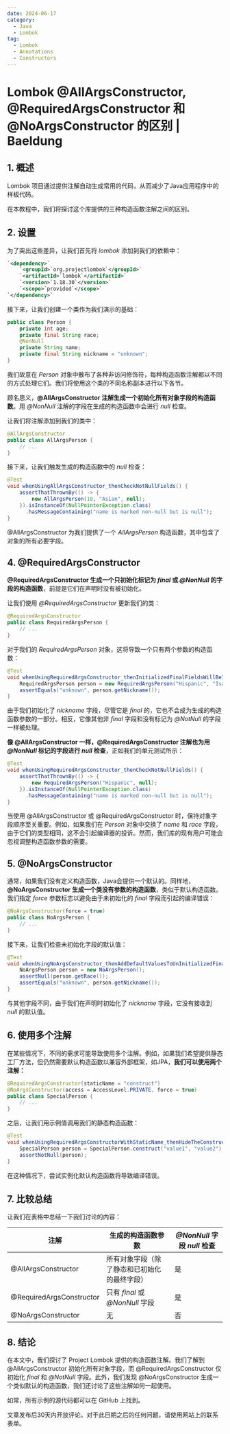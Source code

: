 ```yaml
---
date: 2024-06-17
category:
  - Java
  - Lombok
tag:
  - Lombok
  - Annotations
  - Constructors
---
```


# Lombok @AllArgsConstructor, @RequiredArgsConstructor 和 @NoArgsConstructor 的区别 | Baeldung

## 1. 概述

Lombok 项目通过提供注解自动生成常用的代码，从而减少了Java应用程序中的样板代码。

在本教程中，我们将探讨这个库提供的三种构造函数注解之间的区别。

## 2. 设置

为了突出这些差异，让我们首先将 _lombok_ 添加到我们的依赖中：

```xml
`<dependency>`
    `<groupId>`org.projectlombok`</groupId>`
    `<artifactId>`lombok`</artifactId>`
    `<version>`1.18.30`</version>`
    `<scope>`provided`</scope>`
`</dependency>`
```

接下来，让我们创建一个类作为我们演示的基础：

```java
public class Person {
    private int age;
    private final String race;
    @NonNull
    private String name;
    private final String nickname = "unknown";
}
```

我们故意在 _Person_ 对象中散布了各种非访问修饰符，每种构造函数注解都以不同的方式处理它们。我们将使用这个类的不同名称副本进行以下各节。

顾名思义，**@AllArgsConstructor 注解生成一个初始化所有对象字段的构造函数**。用 _@NonNull_ 注解的字段在生成的构造函数中会进行 _null_ 检查。

让我们将注解添加到我们的类中：

```java
@AllArgsConstructor
public class AllArgsPerson {
    // ...
}
```

接下来，让我们触发生成的构造函数中的 _null_ 检查：

```java
@Test
void whenUsingAllArgsConstructor_thenCheckNotNullFields() {
    assertThatThrownBy(() -> {
        new AllArgsPerson(10, "Asian", null);
    }).isInstanceOf(NullPointerException.class)
      .hasMessageContaining("name is marked non-null but is null");
}
```

@AllArgsConstructor 为我们提供了一个 _AllArgsPerson_ 构造函数，其中包含了对象的所有必要字段。

## 4. @RequiredArgsConstructor

**@RequiredArgsConstructor 生成一个只初始化标记为 _final_ 或 _@NonNull_ 的字段的构造函数**，前提是它们在声明时没有被初始化。

让我们使用 _@RequiredArgsConstructor_ 更新我们的类：

```java
@RequiredArgsConstructor
public class RequiredArgsPerson {
    // ...
}

```

对于我们的 _RequiredArgsPerson_ 对象，这将导致一个只有两个参数的构造函数：

```java
@Test
void whenUsingRequiredArgsConstructor_thenInitializedFinalFieldsWillBeIgnored() {
    RequiredArgsPerson person = new RequiredArgsPerson("Hispanic", "Isabela");
    assertEquals("unknown", person.getNickname());
}
```

由于我们初始化了 _nickname_ 字段，尽管它是 _final_ 的，它也不会成为生成的构造函数参数的一部分。相反，它像其他非 _final_ 字段和没有标记为 _@NotNull_ 的字段一样被处理。

**像 @AllArgsConstructor 一样，@RequiredArgsConstructor 注解也为用 _@NonNull_ 标记的字段进行 _null_ 检查**，正如我们的单元测试所示：

```java
@Test
void whenUsingRequiredArgsConstructor_thenCheckNotNullFields() {
    assertThatThrownBy(() -> {
        new RequiredArgsPerson("Hispanic", null);
    }).isInstanceOf(NullPointerException.class)
      .hasMessageContaining("name is marked non-null but is null");
}
```

当使用 @AllArgsConstructor 或 @RequiredArgsConstructor 时，保持对象字段顺序至关重要。例如，如果我们在 _Person_ 对象中交换了 _name_ 和 _race_ 字段，由于它们的类型相同，这不会引起编译器的投诉。然而，我们库的现有用户可能会忽视调整构造函数参数的需要。

## 5. @NoArgsConstructor

通常，如果我们没有定义构造函数，Java会提供一个默认的。同样地，**@NoArgsConstructor 生成一个类没有参数的构造函数**，类似于默认构造函数。我们指定 _force_ 参数标志以避免由于未初始化的 _final_ 字段而引起的编译错误：

```java
@NoArgsConstructor(force = true)
public class NoArgsPerson {
    // ...
}
```

接下来，让我们检查未初始化字段的默认值：

```java
@Test
void whenUsingNoArgsConstructor_thenAddDefaultValuesToUnInitializedFinalFields() {
    NoArgsPerson person = new NoArgsPerson();
    assertNull(person.getRace());
    assertEquals("unknown", person.getNickname());
}
```

与其他字段不同，由于我们在声明时初始化了 _nickname_ 字段，它没有接收到 _null_ 的默认值。

## 6. 使用多个注解

在某些情况下，不同的需求可能导致使用多个注解。例如，如果我们希望提供静态工厂方法，但仍然需要默认构造函数以兼容外部框架，如JPA，**我们可以使用两个注解：**

```java
@RequiredArgsConstructor(staticName = "construct")
@NoArgsConstructor(access = AccessLevel.PRIVATE, force = true)
public class SpecialPerson {
    // ...
}
```

之后，让我们用示例值调用我们的静态构造函数：

```java
@Test
void whenUsingRequiredArgsConstructorWithStaticName_thenHideTheConstructor() {
    SpecialPerson person = SpecialPerson.construct("value1", "value2");
    assertNotNull(person);
}
```

在这种情况下，尝试实例化默认构造函数将导致编译错误。

## 7. 比较总结

让我们在表格中总结一下我们讨论的内容：

| 注解       | 生成的构造函数参数 | _@NonNull_ 字段 _null_ 检查 |
| ---------- | ------------------ | ---------------------- |
| @AllArgsConstructor | 所有对象字段（除了静态和已初始化的最终字段） | 是 |
| @RequiredArgsConstructor | 只有 _final_ 或 _@NonNull_ 字段 | 是 |
| @NoArgsConstructor | 无 | 否 |

## 8. 结论

在本文中，我们探讨了 Project Lombok 提供的构造函数注解。我们了解到 @AllArgsConstructor 初始化所有对象字段，而 @RequiredArgsConstructor 仅初始化 _final_ 和 _@NotNull_ 字段。此外，我们发现 @NoArgsConstructor 生成一个类似默认的构造函数，我们还讨论了这些注解如何一起使用。

如常，所有示例的源代码都可以在 GitHub 上找到。

文章发布后30天内开放评论。对于此日期之后的任何问题，请使用网站上的联系表单。
